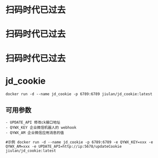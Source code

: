 # 扫码时代已过去   
# 扫码时代已过去   
# 扫码时代已过去   

# jd_cookie

~~~
docker run -d --name jd_cookie -p 6789:6789 jiulan/jd_cookie:latest
~~~

## 可用参数
~~~
- UPDATE_API 修改ck接口地址
- QYWX_KEY 企业微信机器人的 webhook
- QYWX_AM 企业微信应用消息的值

#示例 docker run -d --name jd_cookie -p 6789:6789 -e QYWX_KEY=xxx -e QYWX_AM=xxx -e UPDATE_API=http://ip:5678/updateCookie jiulan/jd_cookie:latest
~~~
